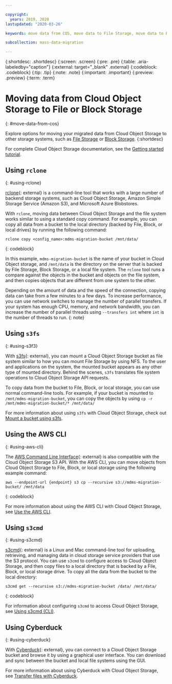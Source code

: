 ```yaml
---

copyright:
  years: 2019, 2020
lastupdated: "2020-03-26"

keywords: move data from COS, move data to File Storage, move data to Block Storage

subcollection: mass-data-migration

---
```


{:shortdesc: .shortdesc}
{:screen: .screen}
{:pre: .pre}
{:table: .aria-labeledby="caption"}
{:external: target="_blank" .external}
{:codeblock: .codeblock}
{:tip: .tip}
{:note: .note}
{:important: .important}
{:preview: .preview}
{:term: .term}

# Moving data from Cloud Object Storage to File or Block Storage
{: #move-data-from-cos}

Explore options for moving your migrated data from Cloud Object Storage to other storage systems, such as [File Storage](https://{DomainName}/catalog/infrastructure/file-storage) or [Block Storage](https://{DomainName}/catalog/infrastructure/block-storage).
{:shortdesc} 

For complete Cloud Object Storage documentation, see the [Getting started tutorial](/docs/services/cloud-object-storage). 

## Using `rclone`
{: #using-rclone}

[rclone](https://rclone.org/){: external} is a command-line tool that works with a large number of backend storage systems, such as Cloud Object Storage, Amazon Simple Storage Service (Amazon S3), and Microsoft Azure Blobstores. 

With `rclone`, moving data between Cloud Object Storage and the file system works similar to using a standard copy command. For example, you can copy all data from a bucket to the local directory (backed by File, Block, or local drives) by running the following command:

```
rclone copy <config_name>:mdms-migration-bucket /mnt/data/
```
{: codeblock}

In this example, `mdms-migration-bucket` is the name of your bucket in Cloud Object storage, and `/mnt/data` is the directory on the server that is backed by File Storage, Block Storage, or a local file system. The `rclone` tool runs a compare against the objects in the bucket and objects on the file system, and then copies objects that are different from one system to the other. 

Depending on the amount of data and the speed of the connection, copying data can take from a few minutes to a few days. To increase performance, you can use network switches to manage the number of parallel transfers. If your system has enough CPU, memory, and network bandwidth, you can increase the number of parallel threads using `--transfers int` where `int` is the number of threads to run.
{: note}

## Using `s3fs`
{: #using-s3f3}

With [s3fs](https://github.com/s3fs-fuse/s3fs-fuse){: external}, you can mount a Cloud Object Storage bucket as file system similar to how you can mount File Storage by using NFS. To the user and applications on the system, the mounted bucket appears as any other type of mounted directory. Behind the scenes, `s3fs` translates file system operations to Cloud Object Storage API requests.

To copy data from the bucket to File, Block, or local storage, you can use normal command-line tools. For example, if your bucket is mounted to `/mnt/mdms-migration-bucket`, you can copy the objects by using `cp -r /mnt/mdms-migration-bucket/* /mnt/data/`

For more information about using `s3fs` with Cloud Object Storage, check out [Mount a bucket using s3fs](/docs/cloud-object-storage?topic=cloud-object-storage-s3fs#s3fs).

## Using the AWS CLI
{: #using-aws-cli}

The [AWS Command Line Interface](https://aws.amazon.com/cli/){: external} is also compatible with the Cloud Object Storage S3 API. With the AWS CLI, you can move objects from Cloud Object Storage to File, Block, or local storage using the following example command:

```
aws --endpoint-url {endpoint} s3 cp --recursive s3://mdms-migration-bucket/ /mnt/data
```
{: codeblock}

For more information about using the AWS CLI with Cloud Object Storage, see [Use the AWS CLI](/docs/cloud-object-storage?topic=cloud-object-storage-aws-cli#aws-cli).

## Using `s3cmd`
{: #using-s3cmd}

[s3cmd](https://s3tools.org/s3cmd){: external} is a Linux and Mac command-line tool for uploading, retrieving, and managing data in cloud storage service providers that use the S3 protocol. You can use `s3cmd` to configure access to Cloud Object Storage, and then copy files to a local directory that is backed by a File, Block, or local storage drive. To copy all the data from the bucket to the local directory:

```
s3cmd get --recursive s3://mdms-migration-bucket /data/ /mnt/data/
```
{: codeblock}

For information about configuring `s3cmd` to access Cloud Object Storage, see [Using s3cmd (CLI)](/docs/cloud-object-storage?topic=cloud-object-storage-large-objects&programming_language=S3cmd#large-objects-s3cmd).

## Using Cyberduck
{: #using-cyberduck}

With [Cyberduck](https://github.com/iterate-ch/cyberduck){: external}, you can connect to a Cloud Object Storage bucket and browse it by using a graphical user interface. You can download and sync between the bucket and local file systems using the GUI.

For more information about using Cyberduck with Cloud Object Storage, see [Transfer files with Cyberduck](/docs/cloud-object-storage?topic=cloud-object-storage-cyberduck#cyberduck).

